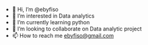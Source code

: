- 👋 Hi, I’m @ebyfiso
- 👀 I’m interested in Data analytics
- 🌱 I’m currently learning python
- 💞️ I’m looking to collaborate on Data analytic project
- 📫 How to reach me ebyfiso@gmail.com

<!---
ebyfiso/ebyfiso is a ✨ special ✨ repository because its `README.md` (this file) appears on your GitHub profile.
You can click the Preview link to take a look at your changes.
--->
